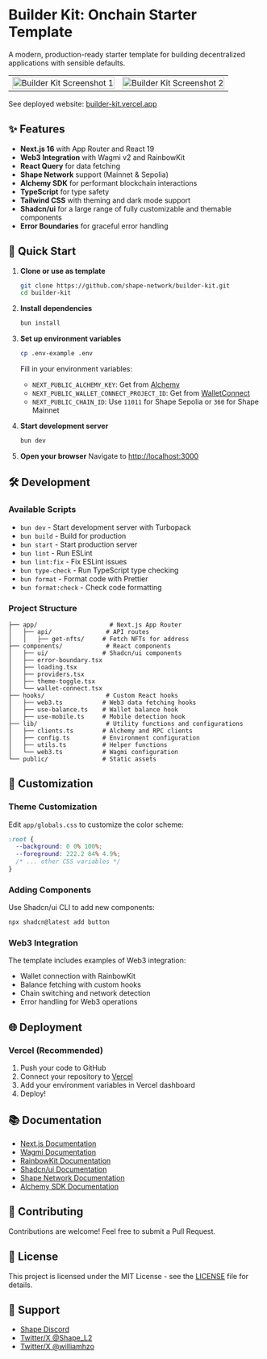 # Builder Kit: Onchain Starter Template

A modern, production-ready starter template for building decentralized applications with sensible defaults.

<table width="100%">
  <tr>
    <td width="50%"><img src="./public/lp-1.png" alt="Builder Kit Screenshot 1" width="100%"/></td>
    <td width="50%"><img src="./public/lp-2.png" alt="Builder Kit Screenshot 2" width="100%"/></td>
  </tr>
</table>

See deployed website: [builder-kit.vercel.app](https://builder-kit.vercel.app/)

## ✨ Features

- **Next.js 16** with App Router and React 19
- **Web3 Integration** with Wagmi v2 and RainbowKit
- **React Query** for data fetching
- **Shape Network** support (Mainnet & Sepolia)
- **Alchemy SDK** for performant blockchain interactions
- **TypeScript** for type safety
- **Tailwind CSS** with theming and dark mode support
- **Shadcn/ui** for a large range of fully customizable and themable components
- **Error Boundaries** for graceful error handling

## 🚀 Quick Start

1. **Clone or use as template**

   ```bash
   git clone https://github.com/shape-network/builder-kit.git
   cd builder-kit
   ```

2. **Install dependencies**

   ```bash
   bun install
   ```

3. **Set up environment variables**

   ```bash
   cp .env-example .env
   ```

   Fill in your environment variables:
   - `NEXT_PUBLIC_ALCHEMY_KEY`: Get from [Alchemy](https://alchemy.com)
   - `NEXT_PUBLIC_WALLET_CONNECT_PROJECT_ID`: Get from [WalletConnect](https://cloud.walletconnect.com)
   - `NEXT_PUBLIC_CHAIN_ID`: Use `11011` for Shape Sepolia or `360` for Shape Mainnet

4. **Start development server**

   ```bash
   bun dev
   ```

5. **Open your browser**
   Navigate to [http://localhost:3000](http://localhost:3000)

## 🛠️ Development

### Available Scripts

- `bun dev` - Start development server with Turbopack
- `bun build` - Build for production
- `bun start` - Start production server
- `bun lint` - Run ESLint
- `bun lint:fix` - Fix ESLint issues
- `bun type-check` - Run TypeScript type checking
- `bun format` - Format code with Prettier
- `bun format:check` - Check code formatting

### Project Structure

```
├── app/                    # Next.js App Router
│   ├── api/               # API routes
│   │   ├── get-nfts/     # Fetch NFTs for address
├── components/            # React components
│   ├── ui/               # Shadcn/ui components
│   ├── error-boundary.tsx
│   ├── loading.tsx
│   ├── providers.tsx
│   ├── theme-toggle.tsx
│   └── wallet-connect.tsx
├── hooks/                 # Custom React hooks
│   ├── web3.ts           # Web3 data fetching hooks
│   ├── use-balance.ts    # Wallet balance hook
│   ├── use-mobile.ts     # Mobile detection hook
├── lib/                   # Utility functions and configurations
│   ├── clients.ts        # Alchemy and RPC clients
│   ├── config.ts         # Environment configuration
│   ├── utils.ts          # Helper functions
│   └── web3.ts           # Wagmi configuration
└── public/               # Static assets
```

## 🎨 Customization

### Theme Customization

Edit `app/globals.css` to customize the color scheme:

```css
:root {
  --background: 0 0% 100%;
  --foreground: 222.2 84% 4.9%;
  /* ... other CSS variables */
}
```

### Adding Components

Use Shadcn/ui CLI to add new components:

```bash
npx shadcn@latest add button
```

### Web3 Integration

The template includes examples of Web3 integration:

- Wallet connection with RainbowKit
- Balance fetching with custom hooks
- Chain switching and network detection
- Error handling for Web3 operations

## 🌐 Deployment

### Vercel (Recommended)

1. Push your code to GitHub
2. Connect your repository to [Vercel](https://vercel.com)
3. Add your environment variables in Vercel dashboard
4. Deploy!

## 📚 Documentation

- [Next.js Documentation](https://nextjs.org/docs)
- [Wagmi Documentation](https://wagmi.sh)
- [RainbowKit Documentation](https://www.rainbowkit.com)
- [Shadcn/ui Documentation](https://ui.shadcn.com)
- [Shape Network Documentation](https://docs.shape.network)
- [Alchemy SDK Documentation](https://docs.alchemy.com/reference/alchemy-sdk-quickstart)

## 🤝 Contributing

Contributions are welcome! Feel free to submit a Pull Request.

## 📄 License

This project is licensed under the MIT License - see the [LICENSE](LICENSE) file for details.

## 💬 Support

- [Shape Discord](http://discord.com/invite/shape-l2)
- [Twitter/X @Shape_L2](https://x.com/Shape_L2)
- [Twitter/X @williamhzo](https://x.com/williamhzo)
